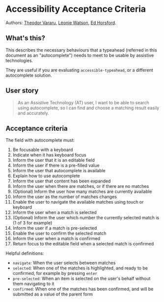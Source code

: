 # Accessibility Acceptance Criteria

Authors: [Theodor Vararu](https://github.com/tvararu), [Léonie Watson](https://github.com/LJWatson), [Ed Horsford](https://github.com/edwardhorsford).

## What's this?

This describes the necessary behaviours that a typeahead (referred in this document as an "autocomplete") needs to meet to be usable by assistive technologies.

They are useful if you are evaluating `accessible-typeahead`, or a different autocomplete solution.

## User story

> As an Assistive Technology (AT) user, I want to be able to search using autocomplete, so I can find and choose a matching result easily and accurately.

## Acceptance criteria

The field with autocomplete must:

1. Be focusable with a keyboard
1. Indicate when it has keyboard focus
1. Inform the user that it is an editable field
1. Inform the user if there is a pre-filled value
1. Inform the user that autocomplete is available
1. Explain how to use autocomplete
1. Inform the user that content has been expanded
1. Inform the user when there are matches, or if there are no matches
1. (Optional) Inform the user how many matches are currently available
1. Inform the user as the number of matches changes
1. Enable the user to navigate the available matches using touch or keyboard
1. Inform the user when a match is selected
1. (Optional) Inform the user which number the currently selected match is (1 of 3 for example)
1. Inform the user if a match is pre-selected
1. Enable the user to confirm the selected match
1. Inform the user when a match is confirmed
1. Return focus to the editable field when a selected match is confirmed

Helpful definitions:

- `navigate`: When the user selects between matches
- `selected`: When one of the matches is highlighted, and ready to be confirmed, for example by pressing `enter`
- `pre-selected`: When an item is selected on the user's behalf without them navigating to it
- `confirmed`: When one of the matches has been confirmed, and will be submitted as a value of the parent form

